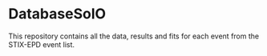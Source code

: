 # DatabaseSolO
 This repository contains all the data, results and fits for each event from the STIX-EPD event list.
